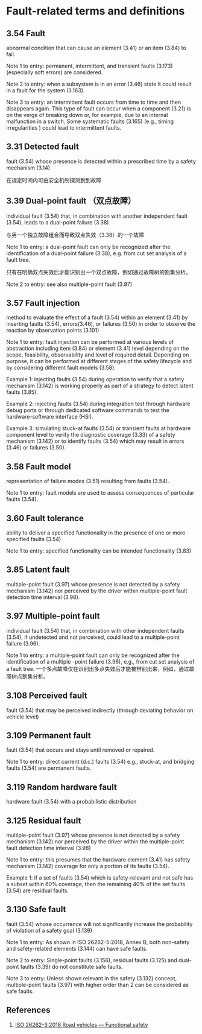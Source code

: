 # Fault-related terms and definitions

## 3.54 Fault

abnormal condition that can cause an element \(3.41\) or an item \(3.84\) to fail.

Note 1 to entry: permanent, intermittent, and transient faults \(3.173\) \(especially soft errors\) are considered. 

Note 2 to entry: when a subsystem is in an error \(3.46\) state it could result in a fault for the system \(3.163\). 

Note 3 to entry: an intermittent fault occurs from time to time and then disappears again. This type of fault can occur when a component \(3.21\) is on the verge of breaking down or, for example, due to an internal malfunction in a switch. Some systematic faults \(3.165\) \(e.g., timing irregularities \) could lead to intermittent faults.

## 3.31 Detected fault

fault \(3.54\) whose presence is detected within a prescribed time by a safety mechanism \(3.14\)

在规定时间内可由安全机制探测到到故障

## 3.39 Dual-point fault （双点故障）

individual fault \(3.54\) that, in combination with another independent fault \(3.54\), leads to a dual-point failure \(3.38\)

与另一个独立故障组合而导致双点失效（3.38）的一个故障

Note 1 to entry:  a dual-point fault can only be recognized after the identification of a dual-point failure \(3.38\), e.g. from cut set analysis of a fault tree.

只有在明确双点失效后才能识别出一个双点故障，例如通过故障树的割集分析。

Note 2 to entry: see also multiple-point fault \(3.97\)

## 3.57 Fault injection

method to evaluate the effect of a fault \(3.54\) within an element \(3.41\) by inserting faults \(3.54\), errors\(3.46\), or failures \(3.50\) in order to observe the reaction by observation points \(3.101\)

Note 1 to entry:  fault injection can be performed at various levels of abstraction including item \(3.84\) or element \(3.41\) level depending on the scope, feasibility, observability and level of required detail. Depending on purpose, it can be performed at different stages of the safety lifecycle and by considering different fault models \(3.58\).

Example 1: injecting faults \(3.54\) during operation to verify that a safety mechanism \(3.142\) is working properly as part of a strategy to detect latent faults \(3.85\).

Example 2: injecting faults \(3.54\) during integration test through hardware debug ports or through dedicated software commands to test the hardware-software interface \(HSI\).

Example 3: simulating stuck-at faults \(3.54\) or transient faults at hardware component level to verify the diagnostic coverage \(3.33\) of a safety mechanism \(3.142\) or to identify faults \(3.54\) which may result in errors \(3.46\) or failures \(3.50\).

## 3.58 Fault model

representation of failure modes \(3.51\) resulting from faults \(3.54\).

Note 1 to entry: fault models are used to assess consequences of particular faults \(3.54\).

## 3.60 Fault tolerance

ability to deliver a specified functionality in the presence of one or more specified faults \(3.54\) 

Note 1 to entry: specified functionality can be intended functionality \(3.83\)

## 3.85 Latent fault

multiple-point fault \(3.97\) whose presence is not detected by a safety mechanism \(3.142\) nor perceived by the driver within multiple-point fault detection time interval \(3.98\).

## 3.97 Multiple-point fault

individual fault \(3.54\) that, in combination with other independent faults \(3.54\), if undetected and not perceived, could lead to a multiple-point failure \(3.96\).

Note 1 to entry:  a multiple-point fault can only be recognized after the identification of a multiple -point failure \(3.96\), e.g., from cut set analysis of a fault tree. 一个多点故障仅在识别出多点失效后才能被辨别出来，例如，通过故障树点割集分析。

## 3.108 Perceived fault

fault \(3.54\) that may be perceived indirectly \(through deviating behavior on vehicle level\)

## 3.109 Permanent fault

fault \(3.54\) that occurs and stays until removed or repaired.

Note 1 to entry: direct current \(d.c.\) faults \(3.54\) e.g., stuck-at, and bridging faults \(3.54\) are permanent faults.

## 3.119 Random hardware fault

hardware fault \(3.54\) with a probabilistic distribution

## 3.125 Residual fault

multiple-point fault \(3.97\) whose presence is not detected by a safety mechanism \(3.142\) nor perceived by the driver within the multiple-point fault detection time interval \(3.98\)

Note 1 to entry: this presumes that the hardware element \(3.41\) has safety mechanism \(3.142\) coverage for only a portion of its faults \(3.54\).

Example 1: if a set of faults \(3.54\) which is safety-relevant and not safe has a subset within 60% coverage, then the remaining 40% of the set faults \(3.54\) are residual faults.

## 3.130 Safe fault

fault \(3.54\) whose occurrence will not significantly increase the probability of violation of a safety goal \(3.139\)

Note 1 to entry: As shown in ISO 26262-5:2018, Annex B, both non-safety and safety-related elements \(3.144\) can have safe faults. 

Note 2 to entry: Single-point faults \(3.156\), residual faults \(3.125\) and dual-point faults \(3.39\) do not constitute safe faults. 

Note 3 to entry: Unless shown relevant in the safety \(3.132\) concept, multiple-point faults \(3.97\) with higher order than 2 can be considered as safe faults.

## References

1. [ISO 26262-3:2018 Road vehicles — Functional safety ](https://www.iso.org/standard/68383.html)


